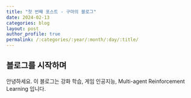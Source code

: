 ```yaml
---
title: "첫 번째 포스트 - 구마의 블로그"
date: 2024-02-13
categories: blog
layout: post
author_profile: true
permalink: /:categories/:year/:month/:day/:title/
---
```


## 블로그를 시작하며

안녕하세요.
이 블로그는 강화 학습, 게임 인공지능, Multi-agent Reinforcement Learning 입니다.